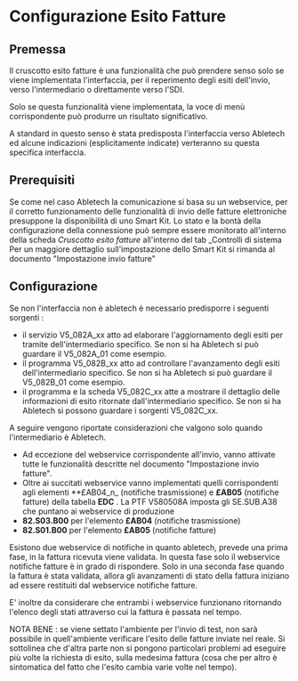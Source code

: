 # Configurazione Esito Fatture

## Premessa
Il cruscotto esito fatture è una funzionalità che può prendere senso solo se viene implementata l'interfaccia, per il reperimento degli esiti dell'invio, verso l'intermediario o direttamente verso l'SDI.

Solo se questa funzionalità viene implementata, la voce di menù corrispondente può produrre un risultato significativo.

A standard in questo senso è stata predisposta l'interfaccia verso Abletech ed alcune indicazioni (esplicitamente indicate) verteranno su questa specifica interfaccia.

## Prerequisiti
Se come nel caso Abletech la comunicazione si basa su un webservice, per il corretto funzionamento delle funzionalità di invio delle fatture elettroniche presuppone la disponibilità di uno Smart Kit.
Lo stato e la bontà della configurazione della connessione può sempre essere monitorato all'interno della scheda _Cruscotto esito fatture_  all'interno del tab _Controlli di sistema
Per un maggiore dettaglio sull'impostazione dello Smart Kit si rimanda al documento "Impostazione invio fatture"

## Configurazione
Se non l'interfaccia non è abletech è necessario predisporre i seguenti sorgenti : 
* il servizio V5_082A_xx atto ad elaborare l'aggiornamento degli esiti per tramite dell'intermediario specifico. Se non si ha Abletech si può guardare il V5_082A_01 come esempio.
* il programma V5_082B_xx atto ad controllare l'avanzamento degli esiti dell'intermediario specifico. Se non si ha Abletech si può guardare il V5_082B_01 come esempio.
* il programma e la scheda V5_082C_xx atte a mostrare il dettaglio delle informazioni di esito ritornate dall'intermediario specifico. Se non si ha Abletech si possono guardare i sorgenti V5_082C_xx.

A seguire vengono riportate considerazioni che valgono solo quando l'intermediario è Abletech.

* Ad eccezione del webservice corrispondente all'invio, vanno attivate tutte le funzionalità descritte nel documento "Impostazione invio fatture".
* Oltre ai succitati webservice vanno implementati quelli corrispondenti agli elementi **£AB04_n_ (notifiche trasmissione) e **£AB05** (notifiche fatture) della tabella **EDC** .
La PTF V580508A imposta gli SE.SUB.A38 che puntano ai webservice di produzione
* **82.S03.B00** per l'elemento **£AB04** (notifiche trasmissione)
* **82.S01.B00** per l'elemento **£AB05** (notifiche fatture)

Esistono due webservice di notifiche in quanto abletech, prevede una prima fase, in la fattura ricevuta viene validata. In questa fase solo il webservice notifiche fatture è in grado di rispondere. Solo in una seconda fase quando la fattura è stata validata, allora gli avanzamenti di stato della fattura iniziano ad essere restituiti dal webservice notifiche fatture.

E' inoltre da considerare che entrambi i webservice funzionano ritornando l'elenco degli stati attraverso cui la fattura è passata nel tempo.

NOTA BENE :  se viene settato l'ambiente per l'invio di test, non sarà possibile in quell'ambiente verificare l'esito delle fatture inviate nel reale. Si sottolinea che d'altra parte non si pongono particolari problemi ad eseguire più volte la richiesta di esito, sulla medesima fattura (cosa che per altro è sintomatica del fatto che l'esito cambia varie volte nel tempo).

